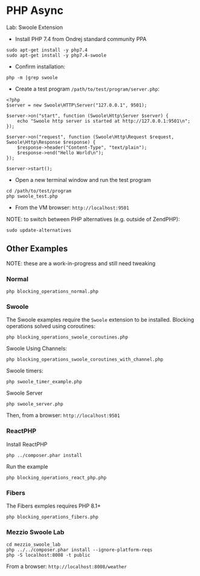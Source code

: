 # PHP Async

Lab: Swoole Extension
* Install PHP 7.4 from Ondrej standard community PPA
```
sudo apt-get install -y php7.4
sudo apt-get install -y php7.4-swoole
```
* Confirm installation:
```
php -m |grep swoole
```
* Create a test program `/path/to/test/program/server.php`:
```
<?php
$server = new Swoole\HTTP\Server("127.0.0.1", 9501);

$server->on("start", function (Swoole\Http\Server $server) {
    echo "Swoole http server is started at http://127.0.0.1:9501\n";
});

$server->on("request", function (Swoole\Http\Request $request, Swoole\Http\Response $response) {
    $response->header("Content-Type", "text/plain");
    $response->end("Hello World\n");
});

$server->start();
```
* Open a new terminal window and run the test program
```
cd /path/to/test/program
php swoole_test.php
```
* From the VM browser: `http://localhost:9501`

NOTE: to switch between PHP alternatives (e.g. outside of ZendPHP):
```
sudo update-alternatives
```

## Other Examples
NOTE: these are a work-in-progress and still need tweaking

### Normal
```
php blocking_operations_normal.php
```

### Swoole
The Swoole examples require the `Swoole` extension to be installed.
Blocking operations solved using coroutines:
```
php blocking_operations_swoole_coroutines.php
```
Swoole Using Channels:
```
php blocking_operations_swoole_coroutines_with_channel.php
```
Swoole timers:
```
php swoole_timer_example.php
```
Swoole Server
```
php swoole_server.php
```
Then, from a browser: `http://localhost:9501`

### ReactPHP
Install ReactPHP
```
php ../composer.phar install
```
Run the example
```
php blocking_operations_react_php.php
```

### Fibers
The Fibers exmples requires PHP 8.1+
```
php blocking_operations_fibers.php
```

### Mezzio Swoole Lab
```
cd mezzio_swoole_lab
php ../../composer.phar install --ignore-platform-reqs
php -S localhost:8008 -t public
```
From a browser: `http://localhost:8008/weather`
